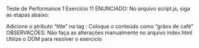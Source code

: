 Teste de Performance 1
Exercício 11
ENUNCIADO:
No arquivo script.js, siga as etapas abaixo:

Adicione o atributo “title” na tag <img>:
Coloque o conteúdo como “grãos de café”
OBSERVAÇÕES:
Não faça as alterações manualmente no arquivo index.html
Utilize o DOM para resolver o exercício
